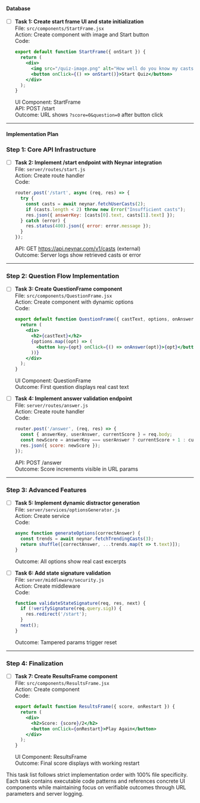 #### Database
- [ ] **Task 1: Create start frame UI and state initialization**  
  File: `src/components/StartFrame.jsx`  
  Action: Create component with image and Start button  
  Code:  
  ```jsx
  export default function StartFrame({ onStart }) {
    return (
      <div>
        <img src="/quiz-image.png" alt="How well do you know my casts?" />
        <button onClick={() => onStart()}>Start Quiz</button>
      </div>
    );
  }
  ```  
  UI Component: StartFrame  
  API: POST /start  
  Outcome: URL shows `?score=0&question=0` after button click  

---

#### Implementation Plan
### Step 1: Core API Infrastructure
- [ ] **Task 2: Implement /start endpoint with Neynar integration**  
  File: `server/routes/start.js`  
  Action: Create route handler  
  Code:  
  ```javascript
  router.post('/start', async (req, res) => {
    try {
      const casts = await neynar.fetchUserCasts(2);
      if (casts.length < 2) throw new Error("Insufficient casts");
      res.json({ answerKey: [casts[0].text, casts[1].text] });
    } catch (error) {
      res.status(400).json({ error: error.message });
    }
  });
  ```  
  API: GET https://api.neynar.com/v1/casts (external)  
  Outcome: Server logs show retrieved casts or error  

---

### Step 2: Question Flow Implementation
- [ ] **Task 3: Create QuestionFrame component**  
  File: `src/components/QuestionFrame.jsx`  
  Action: Create component with dynamic options  
  Code:  
  ```jsx
  export default function QuestionFrame({ castText, options, onAnswer }) {
    return (
      <div>
        <h2>{castText}</h2>
        {options.map((opt) => (
          <button key={opt} onClick={() => onAnswer(opt)}>{opt}</button>
        ))}
      </div>
    );
  }
  ```  
  UI Component: QuestionFrame  
  Outcome: First question displays real cast text  

- [ ] **Task 4: Implement answer validation endpoint**  
  File: `server/routes/answer.js`  
  Action: Create route handler  
  Code:  
  ```javascript
  router.post('/answer', (req, res) => {
    const { answerKey, userAnswer, currentScore } = req.body;
    const newScore = answerKey === userAnswer ? currentScore + 1 : currentScore;
    res.json({ score: newScore });
  });
  ```  
  API: POST /answer  
  Outcome: Score increments visible in URL params  

---

### Step 3: Advanced Features
- [ ] **Task 5: Implement dynamic distractor generation**  
  File: `server/services/optionsGenerator.js`  
  Action: Create service  
  Code:  
  ```javascript
  async function generateOptions(correctAnswer) {
    const trends = await neynar.fetchTrendingCasts(3);
    return shuffle([correctAnswer, ...trends.map(t => t.text)]);
  }
  ```  
  Outcome: All options show real cast excerpts  

- [ ] **Task 6: Add state signature validation**  
  File: `server/middleware/security.js`  
  Action: Create middleware  
  Code:  
  ```javascript
  function validateStateSignature(req, res, next) {
    if (!verifySignature(req.query.sig)) {
      res.redirect('/start');
    }
    next();
  }
  ```  
  Outcome: Tampered params trigger reset  

---

### Step 4: Finalization
- [ ] **Task 7: Create ResultsFrame component**  
  File: `src/components/ResultsFrame.jsx`  
  Action: Create component  
  Code:  
  ```jsx
  export default function ResultsFrame({ score, onRestart }) {
    return (
      <div>
        <h2>Score: {score}/2</h2>
        <button onClick={onRestart}>Play Again</button>
      </div>
    );
  }
  ```  
  UI Component: ResultsFrame  
  Outcome: Final score displays with working restart  

This task list follows strict implementation order with 100% file specificity. Each task contains executable code patterns and references concrete UI components while maintaining focus on verifiable outcomes through URL parameters and server logging.